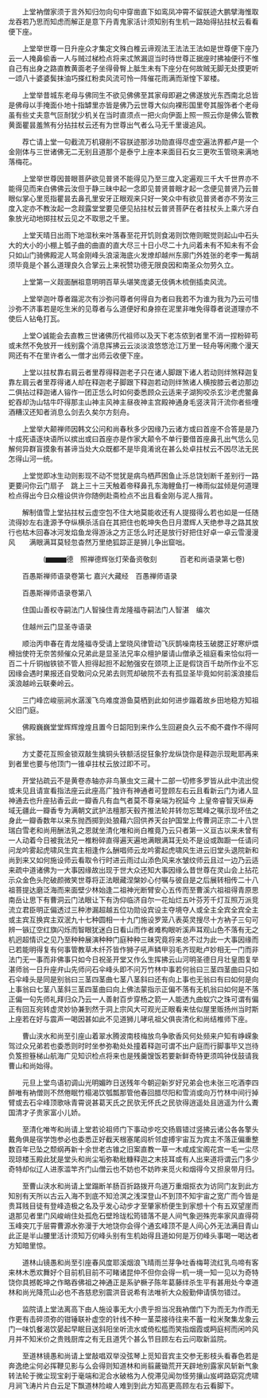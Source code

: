 <!-- { "loadSidebar": true } -->
　　上堂衲僧家须于言外知归勿向句中穿凿直下如鸾凤冲霄不留朕迹大鹏擘海惟取龙吞若乃思而知虑而解正是意下丹青鬼家活计须知别有生机一路始得拈拄杖云看看便下座。

　　上堂举世尊一日升座众才集定文殊白椎云谛观法王法法王法如是世尊便下座乃云一人掩鼻偷香一人与贼过梯检点将来忒煞漏逗当时待世尊正据座时拂袖便行不惟自己有出身之路直教黄面老子坐得骨臀上胝生未有下座分在何故贼无脚无处摸更听一颂八十婆婆鬓抹油巧搽红粉卖风流可怜一阵催花雨满而渐惶下翠楼。

　　上堂举昔城东老母与佛同生不欲见佛佛至其家母即避之佛遂放光东西南北总皆是佛母以手掩面仆地十指罅里亦皆是佛乃云世尊大似向裸形国里夸其服饰者个老母虽有些丈夫意气叵耐犹少机关在当时直须点一把火向伊面上照一照云你是佛么管教黄面瞿昙羞煞有分拈拄杖云还有为世尊出气者么马无千里谩追风。

　　荐亡请上堂一句截流万机寝削不容朕迹那涉功勋直得尽虚空遍法界都卢是一个金刚体与三世诸佛无二无别且道那个是泰宁上座本来面目石女三更吹玉管晓来满地落梅花。

　　上堂举世尊因普眼菩萨欲见普贤不能得见乃至三度入定遍观三千大千世界亦不能得见而来白佛佛云汝但于静三昧中起一念即见普贤普眼才起一念便见普贤乃云普眼似掌心里觅指瞿昙去鼻孔里安牙正眼观来只好一笑众中有欲见普贤者亦不劳汝三度入定亦不教汝起一念觌露堂堂要见便见拈拄杖云普贤菩萨在者拄杖头上乘六牙白象放光动地掷拄杖云见之不取思之千里。

　　上堂天晴日出雨下地湿秋来叶落春至花开饥则食渴则饮倦则眠觉则起山中石头大的大小的小棚上瓠子曲的曲直的直大尽三十日小尽二十九问着未有不知未有不会只如山门骑佛殿泥人骂金刚峰头浪滚海底火发燎却越州东廓门外姓张的老李一觜胡须毕竟是个甚么道理良久合掌云上来祝赞功德无限良因和南圣众勿劳久立。

　　上堂第一义觌面酬祖意明明百草头堪笑庞婆无伎俩木梳倒插卖风流。

　　上堂举迦叶尊者蹋泥次有沙弥问尊者何得自为者曰我若不为谁为我为乃云可惜沙弥不济事若是吃生米的见尊者与么道便好和身捺在泥里非唯免得尊者说道理亦不使后人钻龟打瓦。

　　上堂○诚能会去直教三世诸佛历代祖师以及天下老冻侬到者里不消一捏粉碎苟或未然不免放开一线别露个消息挥拂云云淡淡浪悠悠沧江万里一轻舟等闲撒个漫天网还有不在里许者么一僧才出师云收便下座。

　　上堂以拄杖靠右肩云者里荐得释迦老子只在诸人脚跟下诸人若动则绊煞释迦复靠左肩云者里荐得诸人却在释迦老子脚跟下释迦若动则绊煞诸人横按膝云者边那边二俱拈过释迦诸人镕作一团正恁么时如何委悉顾众云适来子湖狗咬杀玄沙老虎鳖鼻蛇吞却沩山牯牛吓得那主山神主风神主昼夜神主宫殿神通身毛竖浃背汗流你者些噇酒糟汉还知者消息么剑去久矣尔方刻舟。

　　上堂举大颠禅师因韩文公问和尚春秋多少因缘乃云诸方或曰首座不合答是是乃十成死语逐块语所以摈出或曰首座亦是作家大颠令不单行要借首座鼻孔出气恁么见解何异群盲摸象有甚谛当处大众既都不是毕竟淆讹在甚么处卓拄杖云不因尽法无民怎得山河一统。

　　上堂觉即冰生动则影现不动不觉犹是病鸟栖芦困鱼止泺总饶划断千差别行一路更要问你云门扇子　跳上三十三天触着帝释鼻孔东海鲤鱼打一棒雨似盆倾是何道理检点得出今日众檀设供许你随例赴斋检点不出且看金刚与泥人揩背。

　　解制值雪上堂拈拄杖云虚空包不住大地莫能收还有人提掇得么若也如是一任随流得妙左右逢源予夺纵横杀活自在其把住也乾坤失色日月潜辉人天绝参寻之路其放行也枯木回春冰河发焰鱼龙得游泳之方正恁么时还是放行好把住好卓一卓云雪漫漫风　　满眼满耳莫轻忽杳然万里绝狐踪正是狮儿争出窟咄。

　　　　　(▆▆▆德　照禅德辉张灯荣备资敬刻
　　　百老和尚语录第七卷)

　　百愚斯禅师语录卷第七
嘉兴大藏经　百愚禅师语录


　　百愚斯禅师语录卷第八

　　住国山善权寺嗣法门人智操住青龙隆福寺嗣法门人智湛　编次

　　住越州云门显圣寺语录

　　顺治丙申春在青龙隆福寺受请上堂晓风律管动飞灰鹊噪南枝玉破腮正好寒炉煨榾拙使符无奈苦频催众兄弟此是显圣法兄率众檀护屡请山僧承乏祖庭看来恰似将一百二十斤铜枷铁锁不管人担得起担不起勉强安在颈项上正是假饶百千劫所作业不忘因缘会遇时果报还自受敢问众兄弟去则荒却破院不去有孤显圣毕竟如何前溪浪接后溪浪越岭云联秦岭云。

　　三门峰峦峻丽涧水潺湲飞鸟难度游鱼莫栖到此如何进步蹋着故乡田地稳方知祖父旧门庭。

　　佛殿巍巍堂堂辉辉煌煌且置今日韶阳到来作么生回避良久云不痴不聋作不得阿家翁。

　　方丈菱花互照金锁双敲生擒铜头铁额活捉狂象狞龙纵饶你是释迦示现毗耶再来到者里也要与他顶门一锥卓拄杖云放过即不可。

　　开堂拈疏云不是黄卷赤轴亦非鸟篆虫文三藏十二部一切修多罗皆从此中流出傥或未见且请宣看指法座云此座高广独许有神通者可登顾左右云且看新云门为诸人显神通去也升座拈香云此一瓣香凡有血气者莫不尊亲端为祝延今
上皇帝睿智天纵寿域无疆此一瓣香专为满朝文武护法檀那天毂齐推法轮并转勿忘鹫峰之嘱示现坏佉之身此一瓣香数年以来东抛西掷到处狼藉六回供养天台护国堂上传曹洞正宗二十八世瑞白雪老和尚用酬法乳之恩就坐清化唯和尚白椎竟乃云只者第一义亘古以来未曾有一人动着今日被我法兄一椎粉碎直得遍天遍地满眼满耳无处不是设或踟蹰一任请问问龙吟雾起虎啸风生宾主相逢作么酬唱师云龙吟雾起虎啸风生进云旧堂头退院新和尚到来又如何施设师云看取令行时进云雨过山添色风来水皱纹师云且过一边乃云适来疏中道诸佛为一大事因缘故出现于世大众还知大事因缘么昔世尊在灵山会上拈花示众金色头陀破颜微笑世尊将正法眼藏涅槃妙心付嘱与彼自是之后展转相传二十八祖菩提达磨泛海而来面壁少林始逢二祖神光断臂安心五传而至曹溪六祖祖得青原思南岳让思下有曹洞云门法眼让下有沩仰临济自尔一花灿烂五叶芬芳千灯互照万派竞流立君臣明正偏透过三种渗漏超越五位功勋设宾设主夺境夺人或全主全宾全宾全主或主宾互换宾主双泯九十七种圆相一十九门施设罗笼八表英灵搜尽十方衲子三句可辨一镞辽空红旗闪烁而智眼犹迷白日看山而作者难构眼听溪声耳观山色不落有无之机迥超情识之见乃至种种展演种种门庭种种三昧究竟将来总不过为此一大事因缘而已若能明得复有何事管教草木纤芥皆作狮子吼声鳞甲羽毛齐现毗卢妙相无一门而非法门无一事而非佛事只如今日祝圣开堂又作么生挥拂云山河明圣德日月壮皇图复举湛师翁一日升座弁山先师问石伞峰头即不问万竹林中事若何翁曰三茎四茎曲曰只如石伞峰头是同是别翁曰三茎四茎曲七茎八茎斜曰还有向上事也无翁曰有曰如何是向上事翁曰七茎八茎斜三茎四茎曲曰向上佛法蒙指示正偏不落有无机翁曰如何是不落正偏一句先师礼拜归众乃云一人善射百步穿杨之箭一人能透九曲蚁穴之珠可谓有偏正有回互宛转虚灵妙协兼到然于洞上宗风大可观光正眼看来怯似屋里贩扬州当时斯上座若在好与震声一喝因甚如此不见道狮儿哮吼祖父俱丧清化和尚结椎师下座。

　　曹山浃水和尚至引座山着翠水腾波南枝梅放鸟争歌香风何处频来户知有峥嵘象驾过众兄弟若也委悉则时时坐参弥勒处处撞着释迦可谓不出户庭而行脚事毕又岂待负笈担簦梯山航海广见知识检点将来也是残羹馊饭若要新鲜奇特更须鸣钟伐鼓请我曹山和尚始得。

　　元旦上堂鸟语初调山光明媚昨日送残年今朝迎新岁好兄弟会也未张三吃酒李四醉唯有衲僧则不然倦眠竹榻渴饮瓠瓢那管他春回腊尽阳和雪消或向万竹林中间行掉臂或去石伞峰顶歌咏青霄说甚葛天氏之民欤无怀氏之民欤得逍遥处且逍遥为什么聻国清才子贵家富小儿娇。

　　至清化唯岑和尚请上堂若论祖师门下事动步吃交扬眉错过竖拂云诸公各各擎头戴角俱是宿学饱参必也委悉正好截天根塞尾闾析邻虚搏宇宙互为宾主不落正偏重整数百年已坠之颓纲再新十余世老古锥之旧案直教一草一木咸成宝阁花宫一毛一尘尽现琼楼玉殿此犹是堂头和尚尘垢弥勒秕糠释迦之末技耳或有人出来道将谓云门多少奇特却似辽人进豕滥竿齐门山僧云也不妨也不妨昨来觅火和烟得今又担泉带月归。

　　至曹山浃水和尚请上堂蹋断羊肠百折路拨开鸟道万重烟抠衣为访同门友到此方知别有天所以古云入海不到底不知沧溟之浅深登山不到顶不知宇宙之宽广而今皆是贵耳贱目徒有登峰造极之名及乎发心动步才至肇家桥便生到家想十个有五双望崖而退那见者里门风峻峭住处孤危石壁玲珑松筠错落不是人间气象迥殊兜率家风直得荷玉峰突兀于层霄曹源水弥漫于大地饶你会得个通玄峰顶不是人间心外无法满目青山此正是半山腰里活计须知万仞峰头别有生机始得且道如何是万仞峰头事喝一喝达者方知暗里惊。

　　道林山镜愚和尚至引座春风度耶溪烟浪飞晴雨兰芽争吐香梅萼流红乳鸟啼有客来林木悉欢舞好个目前机目前不可睹诸昆仲不但你会得一机一境一知一见以为奇特饶你具撼乾坤之作略吞佛祖之神通正是系驴橛子陈年葛藤绊杀生平有甚用处今幸道林和尚光降荒山必也不吝慈悲别震洪音说希有法唯祈大众殷勤伸请慎勿错过。

　　监院请上堂法离高下由人施设事无大小贵乎担当况我衲僧门下为而无为作而无作更有击碎须弥的钳锤联补虚空的针线不种一茎菜接待往来不蓄一粒米聚集龙象云门一味饥餐渴饮晏起早眠目送斜阳坐听流水或倚松槛而笑指烟霞或眄庭柯而闲吟风月并不知米价之贵贱厨库之有无且道凭个甚么节目顾左右云问取新监院。

　　至道林镜愚和尚请上堂敲唱双举没弦琴上觅知音宾主交参无影枝头看春色若是奔逸绝尘何必挥鞭见影与么会得则知道林和尚翦薉锄荒开天辟地别露家风斩新气象转法轮于微尘现宝刹于毫端和泥合水破格为人傥滞见闻勿怪劳攘山岌崿路窈窕虎啸月涧飞涛片片白云足下飘道林险峻人难到到此方知高更高顾左右云看脚下。

